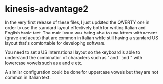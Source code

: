 # kinesis-advantage2
In the very first release of these files, I just updated the QWERTY one in order to use the standard layout effectively both for writing Italian and English basic text. The main issue was being able to use letters with accent (grave and acute) that are common in Italian while still having a standard US layout that's comfortable for developing software. 

You need to set a US International layout so the keyboard is able to understand the combination of characters such as ' and ` and " with lowercase vowels such as a and e etc. 

A similar configuration could be done for uppercase vowels but they are not common in Italian text.
